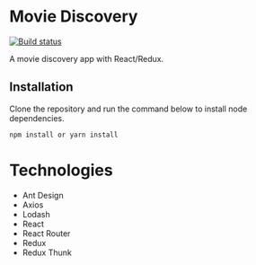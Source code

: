 # Movie Discovery

[![Build status](https://ci.appveyor.com/api/projects/status/uafuder2b76vdb4t?svg=true)](https://ci.appveyor.com/project/cyruzin/movie-discovery)

A movie discovery app with React/Redux.

## Installation

Clone the repository and run the command below to install node dependencies.

    npm install or yarn install

# Technologies

- Ant Design
- Axios
- Lodash
- React
- React Router
- Redux
- Redux Thunk
